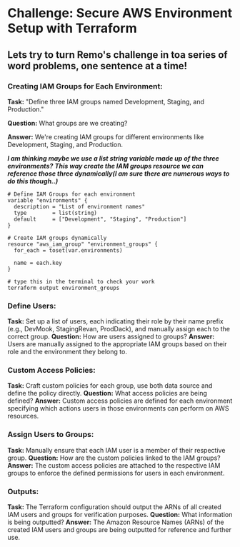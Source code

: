 # Challenge: Secure AWS Environment Setup with Terraform

## Lets try to turn Remo's challenge in toa series of word problems, one sentence at a time!

### Creating IAM Groups for Each Environment:

**Task:** "Define three IAM groups named Development, Staging, and Production."

**Question:** What groups are we creating?

**Answer:** We're creating IAM groups for different environments like Development, Staging, and Production.

***I am thinking maybe we use a list string variable made up of the three environments?***
***This way create the IAM groups resource we can reference those three dynamically(I am sure there are numerous ways to do this though..)***

```hcl
# Define IAM Groups for each environment 
variable "environments" {
  description = "List of environment names"
  type        = list(string)
  default     = ["Development", "Staging", "Production"]
}
```

```hcl
# Create IAM groups dynamically
resource "aws_iam_group" "environment_groups" {
  for_each = toset(var.environments)

  name = each.key
}
```

```
# type this in the terminal to check your work
terraform output environment_groups
```

### Define Users:

**Task:** Set up a list of users, each indicating their role by their name prefix (e.g., DevMook, StagingRevan, ProdDack), and manually assign each to the correct group.
**Question:** How are users assigned to groups?
**Answer:** Users are manually assigned to the appropriate IAM groups based on their role and the environment they belong to.

### Custom Access Policies:

**Task:** Craft custom policies for each group, use both data source and define the policy directly.
**Question:** What access policies are being defined?
**Answer:** Custom access policies are defined for each environment specifying which actions users in those environments can perform on AWS resources.

### Assign Users to Groups:

**Task:** Manually ensure that each IAM user is a member of their respective group.
**Question:** How are the custom policies linked to the IAM groups?
**Answer:** The custom access policies are attached to the respective IAM groups to enforce the defined permissions for users in each environment.

### Outputs:

**Task:** The Terraform configuration should output the ARNs of all created IAM users and groups for verification purposes.
**Question:** What information is being outputted?
**Answer:** The Amazon Resource Names (ARNs) of the created IAM users and groups are being outputted for reference and further use.
